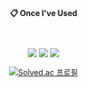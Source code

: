 

<div align="center">

  ####  :clipboard: Once I've Used 
  
  <br/>
    
  <img src="https://img.shields.io/badge/FLUTTER-02569B?style=for-the-badge&logo=Flutter&logoColor=white"> <img src="https://img.shields.io/badge/JavaScript-F7DF1E?style=for-the-badge&logo=JavaScript&logoColor=white"> <img src="https://img.shields.io/badge/Python-3776AB?style=for-the-badge&logo=Python&logoColor=white">


[![Solved.ac
프로필](http://mazassumnida.wtf/api/v2/generate_badge?boj=sunshinemoon)](https://solved.ac/sunshinemoon)
</div>
